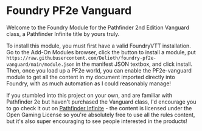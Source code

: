 # Foundry PF2e Vanguard
Welcome to the Foundry Module for the Pathfinder 2nd Edition Vanguard class, a Pathfinder Infinite title by yours truly.

To install this module, you must first have a valid FoundryVTT installation. Go to the Add-On Modules browser, click the button to install a module, put `https://raw.githubusercontent.com/Delioth/foundry-pf2e-vanguard/main/module.json` in the manifest JSON textbox, and click install. Then, once you load up a PF2e world, you can enable the PF2e-vanguard module to get all the content in my document imported directly into Foundry, with as much automation as I could reasonably manage!

If you stumbled into this project on your own, and are familiar with Pathfinder 2e but haven't purchased the Vanguard class, I'd encourage you to go check it out on [Pathfinder Infinite](https://www.pathfinderinfinite.com/product/393960/Volume-of-the-Vanguard) - the content is licensed under the Open Gaming License so you're absolutely free to use all the rules content, but it's also super encouraging to see people interested in the products!
